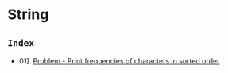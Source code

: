 # String

## `Index`

- 01]. [Problem - Print frequencies of characters in sorted order](https://github.com/mr-vicky/DSA/blob/main/09%5D.%20Strings/01_Print_frequencies_of_characters_in_sorted_order.cpp)

